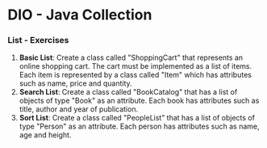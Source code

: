 # DIO - Java Collection

### List - Exercises

1. **Basic List**: Create a class called "ShoppingCart" that represents an online shopping cart. The cart must be implemented as a list of items. Each item is represented by a class called "Item" which has attributes such as name, price and quantity. 
2. **Search List**: Create a class called "BookCatalog" that has a list of objects of type "Book" as an attribute. Each book has attributes such as title, author and year of publication.  
3. **Sort List**: Create a class called "PeopleList" that has a list of objects of type "Person" as an attribute. Each person has attributes such as name, age and height.
